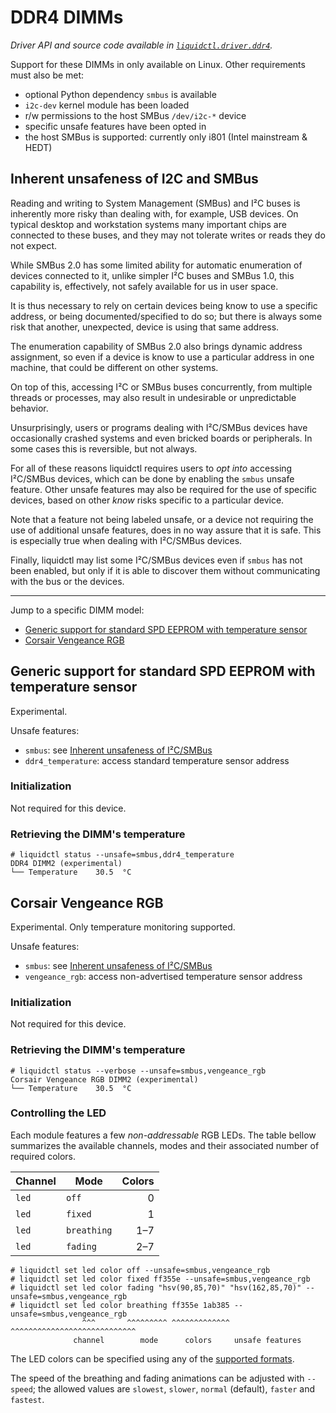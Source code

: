 # DDR4 DIMMs
_Driver API and source code available in [`liquidctl.driver.ddr4`](../liquidctl/driver/ddr4.py)._

Support for these DIMMs in only available on Linux.  Other requirements must
also be met:

- optional Python dependency `smbus` is available
- `i2c-dev` kernel module has been loaded
- r/w permissions to the host SMBus `/dev/i2c-*` device
- specific unsafe features have been opted in
- the host SMBus is supported: currently only i801 (Intel mainstream & HEDT)

## Inherent unsafeness of I2C and SMBus
[Inherent unsafeness of I²C/SMBus]: #inherent-unsafeness-of-i2c-and-smbus

Reading and writing to System Management (SMBus) and I²C buses is inherently
more risky than dealing with, for example, USB devices.  On typical desktop and
workstation systems many important chips are connected to these buses, and they
may not tolerate writes or reads they do not expect.

While SMBus 2.0 has some limited ability for automatic enumeration of devices
connected to it, unlike simpler I²C buses and SMBus 1.0, this capability is,
effectively, not safely available for us in user space.

It is thus necessary to rely on certain devices being know to use a specific
address, or being documented/specified to do so; but there is always some risk
that another, unexpected, device is using that same address.

The enumeration capability of SMBus 2.0 also brings dynamic address assignment,
so even if a device is know to use a particular address in one machine, that
could be different on other systems.

On top of this, accessing I²C or SMBus buses concurrently, from multiple
threads or processes, may also result in undesirable or unpredictable behavior.

Unsurprisingly, users or programs dealing with I²C/SMBus devices have
occasionally crashed systems and even bricked boards or peripherals.  In some
cases this is reversible, but not always.

For all of these reasons liquidctl requires users to *opt into* accessing
I²C/SMBus devices, which can be done by enabling the `smbus` unsafe feature.
Other unsafe features may also be required for the use of specific devices,
based on other *know* risks specific to a particular device.

Note that a feature not being labeled unsafe, or a device not requiring the use
of additional unsafe features, does in no way assure that it is safe.  This is
especially true when dealing with I²C/SMBus devices.

Finally, liquidctl may list some I²C/SMBus devices even if `smbus` has not been
enabled, but only if it is able to discover them without communicating with the
bus or the devices.

---

Jump to a specific DIMM model:

- [Generic support for standard SPD EEPROM with temperature sensor][ddr4_temperature]
- [Corsair Vengeance RGB][vengeance_rgb]


## Generic support for standard SPD EEPROM with temperature sensor
[ddr4_temperature]: #generic-support-for-standard-spd-eeprom-with-temperature-sensor

Experimental.

Unsafe features:

- `smbus`: see [Inherent unsafeness of I²C/SMBus]
- `ddr4_temperature`: access standard temperature sensor address

### Initialization

Not required for this device.

### Retrieving the DIMM's temperature

```
# liquidctl status --unsafe=smbus,ddr4_temperature
DDR4 DIMM2 (experimental)
└── Temperature    30.5  °C
```


## Corsair Vengeance RGB
[vengeance_rgb]: #corsair-vengeance-rgb

Experimental. Only temperature monitoring supported.

Unsafe features:

- `smbus`: see [Inherent unsafeness of I²C/SMBus]
- `vengeance_rgb`: access non-advertised temperature sensor address

### Initialization

Not required for this device.

### Retrieving the DIMM's temperature

```
# liquidctl status --verbose --unsafe=smbus,vengeance_rgb
Corsair Vengeance RGB DIMM2 (experimental)
└── Temperature    30.5  °C
```

### Controlling the LED

Each module features a few *non-addressable* RGB LEDs.  The table bellow
summarizes the available channels, modes and their associated number of
required colors.

| Channel    | Mode        | Colors |
| ---------- | ----------- | -----: |
| `led`      | `off`       |      0 |
| `led`      | `fixed`     |      1 |
| `led`      | `breathing` |    1–7 |
| `led`      | `fading`    |    2–7 |

```
# liquidctl set led color off --unsafe=smbus,vengeance_rgb
# liquidctl set led color fixed ff355e --unsafe=smbus,vengeance_rgb
# liquidctl set led color fading "hsv(90,85,70)" "hsv(162,85,70)" --unsafe=smbus,vengeance_rgb
# liquidctl set led color breathing ff355e 1ab385 --unsafe=smbus,vengeance_rgb
                ^^^       ^^^^^^^^^ ^^^^^^^^^^^^^ ^^^^^^^^^^^^^^^^^^^^^^^^^^^^
              channel        mode      colors     unsafe features
```

The LED colors can be specified using any of the
[supported formats](../README.md#supported-color-specification-formats).

The speed of the breathing and fading animations can be adjusted with
`--speed`; the allowed values are `slowest`, `slower`, `normal` (default),
`faster` and `fastest`.
